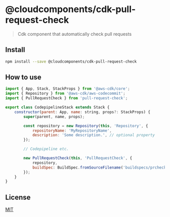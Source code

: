 # @cloudcomponents/cdk-pull-request-check

> Cdk component that automatically check pull requests

## Install

```bash
npm install --save @cloudcomponents/cdk-pull-request-check
```

## How to use

```javascript
import { App, Stack, StackProps } from '@aws-cdk/core';
import { Repository } from '@aws-cdk/aws-codecommit';
import { PullRequestCheck } from 'pull-request-check';

export class CodepipelineStack extends Stack {
    constructor(parent: App, name: string, props?: StackProps) {
        super(parent, name, props);

        const repository = new Repository(this, 'Repository', {
            repositoryName: 'MyRepositoryName',
            description: 'Some description.', // optional property
        });

        // Codepipeline etc.

        new PullRequestCheck(this, 'PullRequestCheck', {
            repository,
            buildSpec: BuildSpec.fromSourceFilename('buildspecs/prcheck.yml'),
        });
    }
}
```

## License

[MIT](../../LICENSE)
